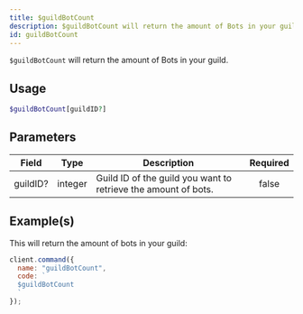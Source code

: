 ```yaml
---
title: $guildBotCount
description: $guildBotCount will return the amount of Bots in your guild.
id: guildBotCount
---
```


`$guildBotCount` will return the amount of Bots in your guild.

## Usage

```php
$guildBotCount[guildID?]
```

## Parameters

| Field    | Type    | Description                                                    | Required |
| -------- | ------- | -------------------------------------------------------------- | :------: |
| guildID? | integer | Guild ID of the guild you want to retrieve the amount of bots. |  false   |

## Example(s)

This will return the amount of bots in your guild:

```javascript
client.command({
  name: "guildBotCount",
  code: `
  $guildBotCount
  `
});
```
